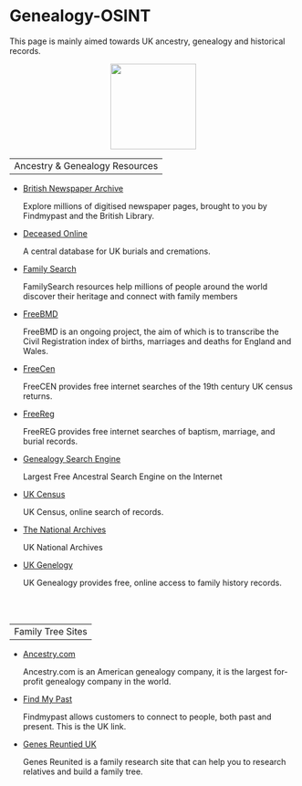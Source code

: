 # Genealogy-OSINT
<p>This page is mainly aimed towards UK ancestry, genealogy and historical records.</p>
<p align="center">
  <img width="150" height="150" src="https://www.cqcore.uk/wp-content/uploads/2021/04/cropped-cropped-Capture-2.png">
</p>

<table>
    <tr>
        <td>Ancestry & Genealogy Resources</td>
    </tr>
</table>
<ul>
    <li><a href="https://www.britishnewspaperarchive.co.uk/">British Newspaper Archive</a></li>
     <p>Explore millions of digitised newspaper pages, brought to you by Findmypast and the British Library.</p>
    <li><a href="https://www.deceasedonline.com/">Deceased Online</a></li>
     <p>A central database for UK burials and cremations.</p>
    <li><a href="https://www.familysearch.org/en/">Family Search</a></li>
     <p>FamilySearch resources help millions of people around the world discover their heritage and connect with family members</p>
    <li><a href="https://www.freebmd.org.uk/">FreeBMD</a></li>
     <p>FreeBMD is an ongoing project, the aim of which is to transcribe the Civil Registration index of births, marriages and deaths for England and Wales.</p>
    <li><a href="https://www.freecen.org.uk/">FreeCen</a></li> 
     <p>FreeCEN provides free internet searches of the 19th century UK census returns.</p>
    <li><a href="https://www.freereg.org.uk/">FreeReg</a></li> 
     <p>FreeREG provides free internet searches of baptism, marriage, and burial records.</p>
    <li><a href="http://www.genealogyintime.com/tools/genealogy-search-engine.html">Genealogy Search Engine</a></li>
     <p>Largest Free Ancestral Search Engine on the Internet</p>
    <li><a href="https://ukcensusonline.com/search/">UK Census</a></li> 
     <p>UK Census, online search of records.</p>
    <li><a href="https://www.nationalarchives.gov.uk/">The National Archives</a></li>
     <p>UK National Archives</p>
    <li><a href="https://www.freeukgenealogy.org.uk/">UK Genelogy</a></li> 
     <p>UK Genealogy provides free, online access to family history records.</p>
</ul>
<br></br>
</ul>
<table>
    <tr>
        <td>Family Tree Sites</td>
    </tr>
</table>
<ul>
    <li><a href="https://www.ancestry.com/">Ancestry.com</a></li>
     <p>Ancestry.com is an American genealogy company, it is the largest for-profit genealogy company in the world.</p>
    <li><a href="https://www.findmypast.co.uk/">Find My Past</a></li> 
     <p>Findmypast allows customers to connect to people, both past and present. This is the UK link.</p>
    <li><a href="https://www.genesreunited.co.uk/">Genes Reuntied UK</a></li> 
     <p>Genes Reunited is a family research site that can help you to research relatives and build a family tree.</p>
</ul>
